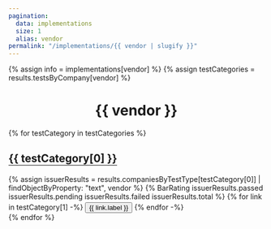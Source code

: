 ```yaml
---
pagination:
  data: implementations
  size: 1
  alias: vendor
permalink: "/implementations/{{ vendor | slugify }}"
---
```


{% assign info = implementations[vendor] %}
{% assign testCategories = results.testsByCompany[vendor] %}
<h1 style="text-align: center">{{ vendor }}</h1>

{% for testCategory in testCategories %}
<div class="ui very padded segment">
  <h2 style="border-bottom: 2px solid gray; width: fit-content">
    {{ testCategory[0] }}
  </h2>
  <!-- Test Results -->
  {% assign issuerResults = results.companiesByTestType[testCategory[0]] | findObjectByProperty: "text", vendor %}
  {% BarRating issuerResults.passed issuerResults.pending issuerResults.failed issuerResults.total %}
  <!-- Tags -->
  {% for link in testCategory[1] -%}
  <button
    style="margin-top: 0.25em"
    onclick='location.href="{{link.url}}/{{ link.label | slugify }}"'
    class="tiny ui inverted secondary button">
      {{ link.label }}
  </button>
  {% endfor -%}
</div>
{% endfor %}